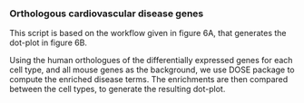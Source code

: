 ### Orthologous cardiovascular disease genes

This script is based on the workflow given in figure 6A, that generates the dot-plot in figure 6B.

Using the human orthologues of the differentially expressed genes for each cell type, and all mouse genes as the background, we use DOSE package to compute the enriched disease terms. The enrichments are then compared between the cell types, to generate the resulting dot-plot.
